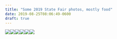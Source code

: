 ```yaml
---
title: "Some 2019 State Fair photos, mostly food"
date: 2019-08-25T08:06:49-0600
draft: true
---
```






[![](/images/2019/b843f80c7d.jpg)](http://ianwhitney.micro.blog/uploads/2019/b843f80c7d.jpg)[![](uploads/2019/dec6b93f2a.jpg)](http://ianwhitney.micro.blog/uploads/2019/dec6b93f2a.jpg)[![](uploads/2019/7017347c2a.jpg)](http://ianwhitney.micro.blog/uploads/2019/7017347c2a.jpg)[![](uploads/2019/a2be11d7d5.jpg)](http://ianwhitney.micro.blog/uploads/2019/a2be11d7d5.jpg)[![](uploads/2019/ddd57bb695.jpg)](http://ianwhitney.micro.blog/uploads/2019/ddd57bb695.jpg)[![](uploads/2019/6f9edd5fe1.jpg)](http://ianwhitney.micro.blog/uploads/2019/6f9edd5fe1.jpg)



